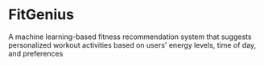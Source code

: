 # FitGenius  
A machine learning-based fitness recommendation system that suggests personalized workout activities based on users' energy levels, time of day,  and preferences
